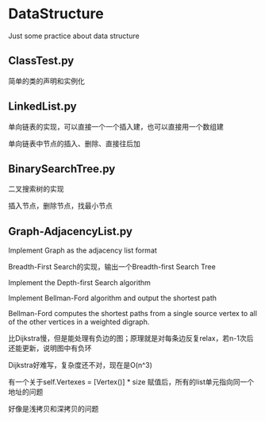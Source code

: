 # DataStructure

Just some practice about data structure

## ClassTest.py
简单的类的声明和实例化

## LinkedList.py
单向链表的实现，可以直接一个一个插入建，也可以直接用一个数组建

单向链表中节点的插入、删除、直接往后加

## BinarySearchTree.py
二叉搜索树的实现

插入节点，删除节点，找最小节点

## Graph-AdjacencyList.py
Implement Graph as the adjacency list format

Breadth-First Search的实现，输出一个Breadth-first Search Tree

Implement the Depth-first Search algorithm

Implement Bellman-Ford algorithm and output the shortest path

Bellman-Ford computes the shortest paths from a single source vertex to all of the other vertices in a weighted digraph.

比Dijkstra慢，但是能处理有负边的图；原理就是对每条边反复relax，若n-1次后还能更新，说明图中有负环

Dijkstra好难写，复杂度还不对，现在是O(n^3)

有一个关于self.Vertexes = [Vertex()] * size 赋值后，所有的list单元指向同一个地址的问题

好像是浅拷贝和深拷贝的问题
